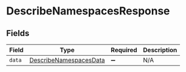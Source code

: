 # DescribeNamespacesResponse


## Fields

| Field                                                                   | Type                                                                    | Required                                                                | Description                                                             |
| ----------------------------------------------------------------------- | ----------------------------------------------------------------------- | ----------------------------------------------------------------------- | ----------------------------------------------------------------------- |
| `data`                                                                  | [DescribeNamespacesData](../../models/shared/describenamespacesdata.md) | :heavy_minus_sign:                                                      | N/A                                                                     |